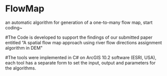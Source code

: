# FlowMap
an automatic algorithm for generation of a one-to-many flow map, start coding~

#The Code is developed to support the findings of our submitted paper entitled “A spatial flow map approach using river flow directions assignment algorithm in DEM"

#The tools were implemented in C# on ArcGIS 10.2 software (ESRI, USA), each tool has a separate form to set the input, output and parameters for the algorithms.
